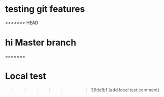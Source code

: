 # testing git features
<<<<<<< HEAD
# hi Master branch
=======

# Local test
>>>>>>> 39de1b1 (add local test comment)
